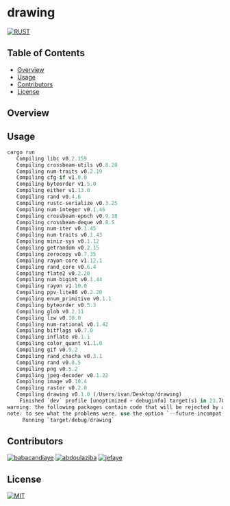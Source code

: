 # drawing

[![RUST](https://img.shields.io/badge/Rust-black?style=for-the-badge&logo=rust&logoColor=#E57324
)](src/main.rs)

## Table of Contents
- [Overview](#overview)
- [Usage](#usage)
- [Contributors](#contributors)
- [License](#license)

## Overview

## Usage

```rust
cargo run
   Compiling libc v0.2.159
   Compiling crossbeam-utils v0.8.20
   Compiling num-traits v0.2.19
   Compiling cfg-if v1.0.0
   Compiling byteorder v1.5.0
   Compiling either v1.13.0
   Compiling rand v0.4.6
   Compiling rustc-serialize v0.3.25
   Compiling num-integer v0.1.46
   Compiling crossbeam-epoch v0.9.18
   Compiling crossbeam-deque v0.8.5
   Compiling num-iter v0.1.45
   Compiling num-traits v0.1.43
   Compiling miniz-sys v0.1.12
   Compiling getrandom v0.2.15
   Compiling zerocopy v0.7.35
   Compiling rayon-core v1.12.1
   Compiling rand_core v0.6.4
   Compiling flate2 v0.2.20
   Compiling num-bigint v0.1.44
   Compiling rayon v1.10.0
   Compiling ppv-lite86 v0.2.20
   Compiling enum_primitive v0.1.1
   Compiling byteorder v0.5.3
   Compiling glob v0.2.11
   Compiling lzw v0.10.0
   Compiling num-rational v0.1.42
   Compiling bitflags v0.7.0
   Compiling inflate v0.1.1
   Compiling color_quant v1.1.0
   Compiling gif v0.9.2
   Compiling rand_chacha v0.3.1
   Compiling rand v0.8.5
   Compiling png v0.5.2
   Compiling jpeg-decoder v0.1.22
   Compiling image v0.10.4
   Compiling raster v0.2.0
   Compiling drawing v0.1.0 (/Users/ivan/Desktop/drawing)
    Finished `dev` profile [unoptimized + debuginfo] target(s) in 23.78s
warning: the following packages contain code that will be rejected by a future version of Rust: bitflags v0.7.0, num-bigint v0.1.44, num-rational v0.1.42
note: to see what the problems were, use the option `--future-incompat-report`, or run `cargo report future-incompatibilities --id 1`
     Running `target/debug/drawing`
```

## Contributors

[![babacandiaye](https://shields.io/badge/babacandiaye-Zone01-blue)](http://learn.zone01dakar.sn/git/babacandiaye)
[![abdoulaziba](https://shields.io/badge/abdoulaziba-Zone01-blue)](http://learn.zone01dakar.sn/git/abdoulaziba)
[![jefaye](https://shields.io/badge/jefaye-Zone01-blue)](http://learn.zone01dakar.sn/git/jefaye)

## License
[![MIT](https://shields.io/badge/License-MIT-yellow)](LICENSE)